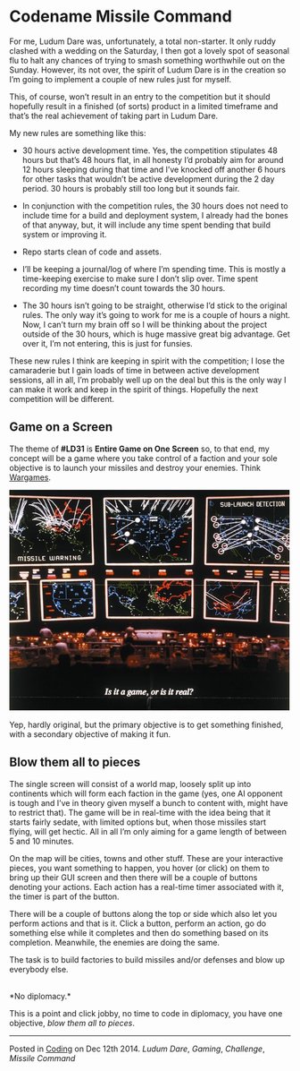 # Codename Missile Command

For me, Ludum Dare was, unfortunately, a total non-starter. It only ruddy clashed with a wedding on the Saturday, I then got a lovely spot of seasonal flu to halt any chances of trying to smash something worthwhile out on the Sunday. However, its not over, the spirit of Ludum Dare is in the creation so I’m going to implement a couple of new rules just for myself.

This, of course, won’t result in an entry to the competition but it should hopefully result in a finished (of sorts) product in a limited timeframe and that’s the real achievement of taking part in Ludum Dare.

My new rules are something like this:

* 30 hours active development time. Yes, the competition stipulates 48 hours but that’s 48 hours flat, in all honesty I’d probably aim for around 12 hours sleeping during that time and I’ve knocked off another 6 hours for other tasks that wouldn’t be active development during the 2 day period. 30 hours is probably still too long but it sounds fair.

* In conjunction with the competition rules, the 30 hours does not need to include time for a build and deployment system, I already had the bones of that anyway, but, it will include any time spent bending that build system or improving it.
* Repo starts clean of code and assets.

* I’ll be keeping a journal/log of where I’m spending time. This is mostly a time-keeping exercise to make sure I don’t slip over. Time spent recording my time doesn’t count towards the 30 hours.

* The 30 hours isn’t going to be straight, otherwise I’d stick to the original rules. The only way it’s going to work for me is a couple of hours a night. Now, I can’t turn my brain off so I will be thinking about the project outside of the 30 hours, which is huge massive great big advantage. Get over it, I’m not entering, this is just for funsies.

These new rules I think are keeping in spirit with the competition; I lose the camaraderie but I gain loads of time in between active development sessions, all in all, I’m probably well up on the deal but this is the only way I can make it work and keep in the spirit of things. Hopefully the next competition will be different.

## Game on a Screen

The theme of **#LD31** is **Entire Game on One Screen** so, to that end, my concept will be a game where you take control of a faction and your sole objective is to launch your missiles and destroy your enemies. Think [Wargames](http://www.imdb.com/title/tt0086567/).

![Wargames](img/wargamescrop.jpg)

Yep, hardly original, but the primary objective is to get something finished, with a secondary objective of making it fun.

## Blow them all to pieces

The single screen will consist of a world map, loosely split up into continents which will form each faction in the game (yes, one AI opponent is tough and I’ve in theory given myself a bunch to content with, might have to restrict that). The game will be in real-time with the idea being that it starts fairly sedate, with limited options but, when those missiles start flying, will get hectic. All in all I’m only aiming for a game length of between 5 and 10 minutes.

On the map will be cities, towns and other stuff. These are your interactive pieces, you want something to happen, you hover (or click) on them to bring up their GUI screen and then there will be a couple of buttons denoting your actions. Each action has a real-time timer associated with it, the timer is part of the button.

There will be a couple of buttons along the top or side which also let you perform actions and that is it. Click a button, perform an action, go do something else while it completes and then do something based on its completion. Meanwhile, the enemies are doing the same.

The task is to build factories to build missiles and/or defenses and blow up everybody else.

</br>
*No diplomacy.*
</br>

This is a point and click jobby, no time to code in diplomacy, you have one objective, *blow them all to pieces*.

---

Posted in [Coding](../ "Coding") on Dec 12th 2014. _Ludum Dare_, _Gaming_, _Challenge_, _Missile Command_
